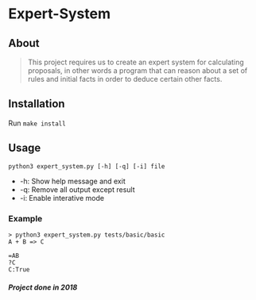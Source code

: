 # Expert-System

About
-----
>This project requires us to create an expert system for calculating proposals, in other words a program that can reason about a set of rules and initial facts in order to deduce certain other facts.

Installation
------------
Run `make install`

Usage
-----
`python3 expert_system.py [-h] [-q] [-i] file`
* -h: Show help message and exit
* -q: Remove all output except result
* -i: Enable interative mode

### Example
```
> python3 expert_system.py tests/basic/basic
A + B => C

=AB
?C
C:True
```

##### Project done in 2018
